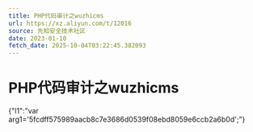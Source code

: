```yaml
---
title: PHP代码审计之wuzhicms
url: https://xz.aliyun.com/t/12016
source: 先知安全技术社区
date: 2023-01-10
fetch_date: 2025-10-04T03:22:45.382093
---
```


# PHP代码审计之wuzhicms

{"l1":"var arg1='5fcdff575989aacb8c7e3686d0539f08ebd8059e6ccb2a6b0d';"}